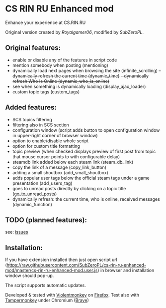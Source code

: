 # CS RIN RU Enhanced mod
Enhance your experience at CS.RIN.RU

Original version created by *Royalgamer06*, modified by _SubZeroPL_.

## Original features:
- enable or disable any of the features in script code
- mention somebody when posting (mentioning)
- dynamically load next pages when browsing the site (infinite_scrolling)
~~- dynamically refresh the current time (dynamic_time)~~
~~- dynamically refresh Who Is Online (dynamic_who_is_online)~~
- see when something is dynamically loading (display_ajax_loader)
- custom topic tags (custom_tags)

## Added features:
- SCS topics filtering
- filtering also in SCS section
- configuration window (script adds button to open configuration window in upper-right corner of browser window)
- option to enable/disable whole script
- option for custom title formatting
- topic preview (when checked displays preview of first post from topic that mouse cursor points to with configurable delay)
- steamdb link added below each steam link (steam_db_link)
- copy the link of a message (copy_link_button)
- adding a small shoutbox (add_small_shoutbox)
- adds popular user tags below the official steam tags under a game presentation (add_users_tag)
- goes to unread posts directly by clicking on a topic title (go_to_unread_posts)
- dynamically refresh: the current time, who is online, received messages (dynamic_function)

## TODO (planned features):
see: [issues](https://github.com/SubZeroPL/cs-rin-ru-enhanced-mod/issues)

## Installation:
If you have extension installed then just open script url (https://raw.githubusercontent.com/SubZeroPL/cs-rin-ru-enhanced-mod/master/cs-rin-ru-enhanced-mod.user.js) in browser and installation window should pop-up.

The script supports automatic updates.

Developed & tested with [Violentmonkey](https://violentmonkey.github.io/) on [Firefox](https://www.mozilla.org/).
Test also with [Tampermonkey](https://www.tampermonkey.net/) under Chromium ([Brave](https://brave.com/))
